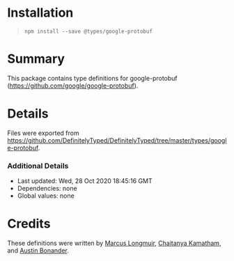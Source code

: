 # Installation
> `npm install --save @types/google-protobuf`

# Summary
This package contains type definitions for google-protobuf (https://github.com/google/google-protobuf).

# Details
Files were exported from https://github.com/DefinitelyTyped/DefinitelyTyped/tree/master/types/google-protobuf.

### Additional Details
 * Last updated: Wed, 28 Oct 2020 18:45:16 GMT
 * Dependencies: none
 * Global values: none

# Credits
These definitions were written by [Marcus Longmuir](https://github.com/marcuslongmuir), [Chaitanya Kamatham](https://github.com/kamthamc), and [Austin Bonander](https://github.com/abonander).
